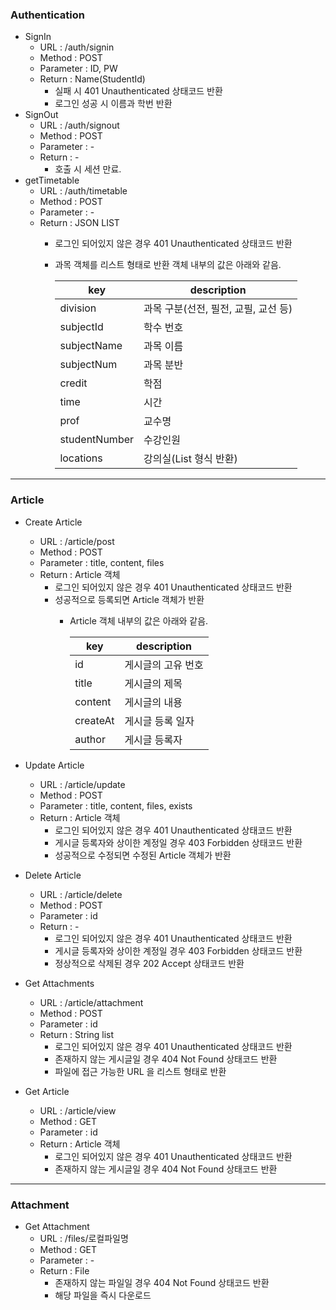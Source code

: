 ### Authentication

* SignIn
  * URL : /auth/signin
  * Method : POST
  * Parameter : ID, PW
  * Return : Name(StudentId)
    * 실패 시 401 Unauthenticated 상태코드 반환
    * 로그인 성공 시 이름과 학번 반환
* SignOut
  * URL : /auth/signout
  * Method : POST
  * Parameter : -
  * Return : -
    * 호출 시 세션 만료.
* getTimetable
  * URL : /auth/timetable
  * Method : POST
  * Parameter : -
  * Return : JSON LIST
    * 로그인 되어있지 않은 경우 401 Unauthenticated 상태코드 반환
    * 과목 객체를 리스트 형태로 반환 객체 내부의 값은 아래와 같음.

      | key           | description             |
      |---------------|-------------------------|
      | division      | 과목 구분(선전, 필전, 교필, 교선 등) |
      | subjectId     | 학수 번호                   |
      | subjectName   | 과목 이름                   |
      | subjectNum    | 과목 분반                   |
      | credit        | 학점                      |
      | time          | 시간                      |
      | prof          | 교수명                     |
      | studentNumber | 수강인원                    |
      | locations     | 강의실(List 형식 반환)         |

***

### Article

* Create Article
  * URL : /article/post
  * Method : POST
  * Parameter : title, content, files
  * Return : Article 객체
    * 로그인 되어있지 않은 경우 401 Unauthenticated 상태코드 반환
    * 성공적으로 등록되면 Article 객체가 반환
      * Article 객체 내부의 값은 아래와 같음.

        | key           | description     |
        |---------------|-----------------|
        | id            | 게시글의 고유 번호      |
        | title         | 게시글의 제목         |
        | content       | 게시글의 내용         |
        | createAt      | 게시글 등록 일자       |
        | author        | 게시글 등록자         |

* Update Article
  * URL : /article/update
  * Method : POST
  * Parameter : title, content, files, exists
  * Return : Article 객체
    * 로그인 되어있지 않은 경우 401 Unauthenticated 상태코드 반환
    * 게시글 등록자와 상이한 계정일 경우 403 Forbidden 상태코드 반환
    * 성공적으로 수정되면 수정된 Article 객체가 반환

* Delete Article
  * URL : /article/delete
  * Method : POST
  * Parameter : id
  * Return : -
    * 로그인 되어있지 않은 경우 401 Unauthenticated 상태코드 반환
    * 게시글 등록자와 상이한 계정일 경우 403 Forbidden 상태코드 반환
    * 정상적으로 삭제된 경우 202 Accept 상태코드 반환

* Get Attachments
  * URL : /article/attachment
  * Method : POST
  * Parameter : id
  * Return : String list
    * 로그인 되어있지 않은 경우 401 Unauthenticated 상태코드 반환
    * 존재하지 않는 게시글일 경우 404 Not Found 상태코드 반환
    * 파일에 접근 가능한 URL 을 리스트 형태로 반환

* Get Article
  * URL : /article/view
  * Method : GET
  * Parameter : id
  * Return : Article 객체
    * 로그인 되어있지 않은 경우 401 Unauthenticated 상태코드 반환
    * 존재하지 않는 게시글일 경우 404 Not Found 상태코드 반환

***

### Attachment

* Get Attachment
  * URL : /files/로컬파일명
  * Method : GET
  * Parameter : -
  * Return : File
    * 존재하지 않는 파일일 경우 404 Not Found 상태코드 반환
    * 해당 파일을 즉시 다운로드